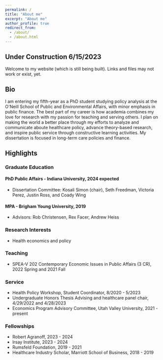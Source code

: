 ```yaml
---
permalink: /
title: "About me"
excerpt: "About me"
author_profile: true
redirect_from: 
  - /about/
  - /about.html
---
```


## Under Construction 6/15/2023
Welcome to my website (which is still being built). Links and files may not work or exist, yet.

## Bio
I am entering my fifth-year as a PhD student studying policy analysis at the O'Neill School of Public and Environmental Affairs, with minor emphasis in public finance. The best part of my career is how academia combines my love for research with my passion for teaching and serving others. I plan on making the world a better place through my efforts to analyze and communicate aboute healthcare policy, advance theory-based research, and inspire public service through constructive learning activities. My dissertation is focused in long-term care policies and finance.

## Highlights 

### Graduate Education
#### PhD Public Affairs - Indiana University, 2024 expected  
* Dissertation Committee: Kosali Simon (chair), Seth Freedman, Victoria Perez, Justin Ross, and Coady Wing  

#### MPA - Brigham Young University, 2019  
* Advisors: Rob Christensen, Rex Facer, Andrew Heiss

### Research Interests
* Health economics and policy 

### Teaching
* SPEA-V 202 Contemporary Economic Issues in Public Affairs (3 CR), 2022 Spring and 2021 Fall 

### Service
* Health Policy Workshop, Student Coordinator, 8/2020 - 5/2023  
* Undergraduate Honors Thesis Advising and healthcare panel chair, 4/29/2022 and 4/28/2023  
* Economics Program Advisory Committee, Utah Valley University, 2021 - present  
  
### Fellowships
* Robert Agranoff, 2023 - 2024
* Irsay Institute, 2023 - 2024
* Rumsfeld Foundation, 2019 - 2021  
* Healthcare Industry Scholar, Marriott School of Business, 2018 - 2019  

